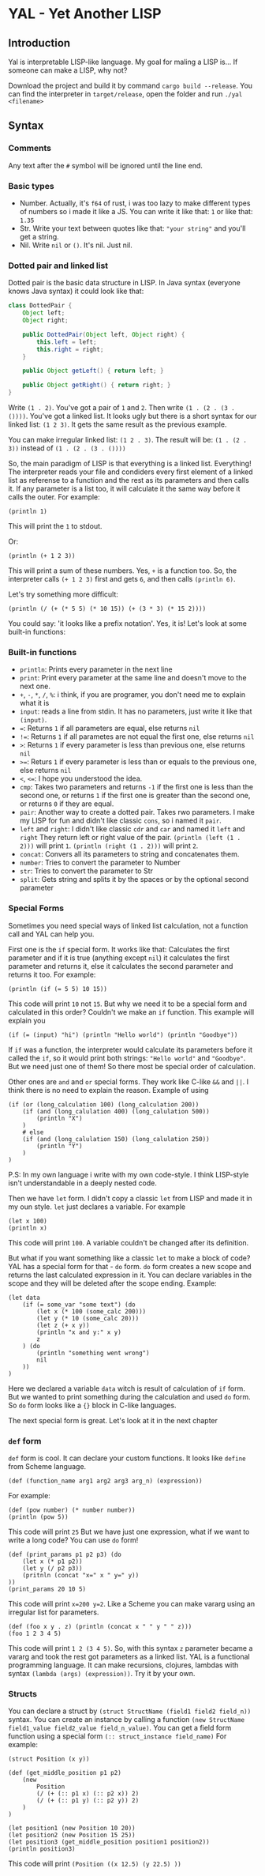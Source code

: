 # YAL - Yet Another LISP

## Introduction

Yal is interpretable LISP-like language. My goal for maling a LISP is... If someone can make a LISP, why not?

Download the project and build it by command `cargo build --release`.
You can find the interpreter in `target/release`, open the folder and run `./yal <filename>`

## Syntax

### Comments

Any text after the `#` symbol will be ignored until the line end.

### Basic types

- Number. Actually, it's `f64` of rust, i was too lazy to make different types of numbers so i made it like a JS.
  You can write it like that: `1` or like that: `1.35`
- Str. Write your text between quotes like that: `"your string"` and you'll get a string.
- Nil. Write `nil` or `()`. It's nil. Just nil.

### Dotted pair and linked list

Dotted pair is the basic data structure in LISP.
In Java syntax (everyone knows Java syntax) it could look like that:

```java
class DottedPair {
    Object left;
    Object right;

    public DottedPair(Object left, Object right) {
        this.left = left;
        this.right = right;
    }

    public Object getLeft() { return left; }

    public Object getRight() { return right; }
}
```

Write `(1 . 2)`. You've got a pair of `1` and `2`.
Then write `(1 . (2 . (3 . ())))`. You've got a linked list.
It looks ugly but there is a short syntax for our linked list: `(1 2 3)`. It gets the same result as the previous example.

You can make irregular linked list: `(1 2 . 3)`.
The result will be: `(1 . (2 . 3))` instead of `(1 . (2 . (3 . ())))`

So, the main paradigm of LISP is that everything is a linked list. Everything! The interpreter reads your file and condiders every first element of a linked list as referense to a function and the rest as its parameters and then calls it. If any parameter is a list too, it will calculate it the same way before it calls the outer.
For example:
```
(println 1)
```
This will print the `1` to stdout.

Or:
```
(println (+ 1 2 3))
```
This will print a sum of these numbers. Yes, `+` is a function too.
So, the interpreter calls `(+ 1 2 3)` first and gets `6`, and then calls `(println 6)`.

Let's try something more difficult:
```
(println (/ (+ (* 5 5) (* 10 15)) (+ (3 * 3) (* 15 2))))
```
You could say: 'it looks like a prefix notation'. Yes, it is!
Let's look at some built-in functions:

### Built-in functions
- `println`: Prints every parameter in the next line
- `print`: Print every parameter at the same line and doesn't move to the next one.
- `+`, `-`, `*`, `/`, `%`: i think, if you are programer, you don't need me to explain what it is
- `input`: reads a line from stdin. It has no parameters, just write it like that `(input)`.
- `=`: Returns `1` if all parameters are equal, else returns `nil`
- `!=`: Returns `1` if all parametes are not equal the first one, else returns `nil`
- `>`: Returns `1` if every parameter is less than previous one, else returns `nil`
- `>=`: Returs `1` if every parameter is less than or equals to the previous one, else returns `nil`
- `<`, `<=`: I hope you understood the idea.
- `cmp`: Takes two parameters and returns `-1` if the first one is less than the second one, or returns `1` if the first one is greater than the second one, or returns `0` if they are equal.
- `pair`: Another way to create a dotted pair. Takes rwo parameters. I make my LISP for fun and didn't like classic `cons`, so i named it `pair`.
- `left` and `right`: I didn't like classic `cdr` and `car` and named it `left` and `right`
  They return left or right value of the pair.
  `(println (left (1 . 2)))` will print `1`.
  `(println (right (1 . 2)))` will print `2`.
- `concat`: Convers all its parameters to string and concatenates them.
- `number`: Tries to convert the parameter to Number
- `str`: Tries to convert the parameter to Str
- `split`: Gets string and splits it by the spaces or by the optional second parameter

### Special Forms
Sometimes you need special ways of linked list calculation, not a function call and YAL can help you.

First one is the `if` special form.
It works like that: Calculates the first parameter and if it is true (anything except `nil`) it calculates the first parameter and returns it, else it calculates the second parameter and returns it too.
For example:
```
(println (if (= 5 5) 10 15))
```
This code will print `10` not `15`.
But why we need it to be a special form and calculated in this order? Couldn't we make an `if` function.
This example will explain you
```
(if (= (input) "hi") (println "Hello world") (println "Goodbye"))
```
If `if` was a function, the interpreter would calculate its parameters before it called the `if`, so it would print both strings: `"Hello world"` and `"Goodbye"`. But we need just one of them! So there most be special order of calculation.

Other ones are `and` and `or` special forms. They work like C-like `&&` and `||`. I think there is no need to explain the reason.
Example of using
```
(if (or (long_calculation 100) (long_calculation 200))
    (if (and (long_calulation 400) (long_calulation 500))
        (println "X")
    )
    # else 
    (if (and (long_calulation 150) (long_calulation 250))
        (println "Y")
    )
)
```
P.S: In my own language i write with my own code-style. I think LISP-style isn't understandable in a deeply nested code.

Then we have `let` form. I didn't copy a classic `let` from LISP and made it in my oun style.
`let` just declares a variable.
For example
```
(let x 100)
(println x)
```
This code will print `100`.
A variable couldn't be changed after its definition.

But what if you want something like a classic `let` to make a block of code?
YAL has a special form for that - `do` form.
`do` form creates a new scope and returns the last calculated expression in it.
You can declare variables in the scope and they will be deleted after the scope ending.
Example:
```
(let data
    (if (= some_var "some text") (do
        (let x (* 100 (some_calc 200)))
        (let y (* 10 (some_calc 20)))
        (let z (+ x y))
        (println "x and y:" x y)
        z
    ) (do
        (println "something went wrong")
        nil
    ))
)
```
Here we declared a variable `data` witch is result of calculation of `if` form. But we wanted to print something during the calculation and used `do` form. So `do` form looks like a `{}` block in C-like languages.

The next special form is great. Let's look at it in the next chapter

### `def` form
`def` form is cool. It can declare your custom functions. It looks like `define` from Scheme language.

```
(def (function_name arg1 arg2 arg3 arg_n) (expression))
```

For example:

```
(def (pow number) (* number number))
(println (pow 5))
```
This code will print `25`
But we have just one expression, what if we want to write a long code?
You can use `do` form!

```
(def (print_params p1 p2 p3) (do
    (let x (* p1 p2))
    (let y (/ p2 p3))
    (pritnln (concat "x=" x " y=" y))
))
(print_params 20 10 5)
```
This code will print `x=200 y=2`.
Like a Scheme you can make vararg using an irregular list for parameters.
```
(def (foo x y . z) (println (concat x " " y " " z)))
(foo 1 2 3 4 5)
```
This code will print `1 2 (3 4 5)`. So, with this syntax `z` parameter became a vararg and took the rest got parameters as a linked list.
YAL is a functional programming language. It can make recursions, clojures, lambdas with syntax `(lambda (args) (expression))`. Try it by your own.

### Structs

You can declare a struct by `(struct StructName (field1 field2 field_n))` syntax.
You can create an instance by calling a function `(new StructName field1_value field2_value field_n_value)`.
You can get a field form function using a special form `(:: struct_instance field_name)`
For example:
```
(struct Position (x y))

(def (get_middle_position p1 p2)
    (new
        Position
        (/ (+ (:: p1 x) (:: p2 x)) 2)
        (/ (+ (:: p1 y) (:: p2 y)) 2)
    )
)

(let position1 (new Position 10 20))
(let position2 (new Position 15 25))
(let position3 (get_middle_position position1 position2))
(println position3)
```
This code will print `(Position ((x 12.5) (y 22.5) ))`
